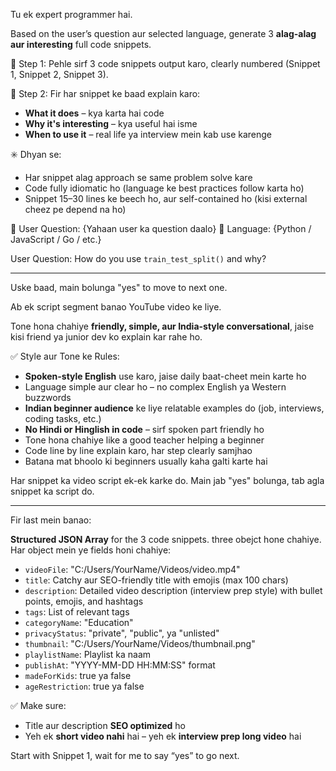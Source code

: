 Tu ek expert programmer hai.

Based on the user’s question aur selected language, generate 3 **alag-alag aur interesting** full code snippets.

🔹 Step 1: Pehle sirf 3 code snippets output karo, clearly numbered (Snippet 1, Snippet 2, Snippet 3).

🔹 Step 2: Fir har snippet ke baad explain karo:

- **What it does** – kya karta hai code
- **Why it's interesting** – kya useful hai isme
- **When to use it** – real life ya interview mein kab use karenge

✳️ Dhyan se:

- Har snippet alag approach se same problem solve kare
- Code fully idiomatic ho (language ke best practices follow karta ho)
- Snippet 15–30 lines ke beech ho, aur self-contained ho (kisi external cheez pe depend na ho)

🔹 User Question: {Yahaan user ka question daalo}
🔹 Language: {Python / JavaScript / Go / etc.}

User Question: How do you use `train_test_split()` and why?

---

Uske baad, main bolunga "yes" to move to next one.

Ab ek script segment banao YouTube video ke liye.

Tone hona chahiye **friendly, simple, aur India-style conversational**, jaise kisi friend ya junior dev ko explain kar rahe ho.

✅ Style aur Tone ke Rules:

- **Spoken-style English** use karo, jaise daily baat-cheet mein karte ho
- Language simple aur clear ho – no complex English ya Western buzzwords
- **Indian beginner audience** ke liye relatable examples do (job, interviews, coding tasks, etc.)
- **No Hindi or Hinglish in code** – sirf spoken part friendly ho
- Tone hona chahiye like a good teacher helping a beginner
- Code line by line explain karo, har step clearly samjhao
- Batana mat bhoolo ki beginners usually kaha galti karte hai

Har snippet ka video script ek-ek karke do. Main jab "yes" bolunga, tab agla snippet ka script do.

---

Fir last mein banao:

**Structured JSON Array** for the 3 code snippets. three obejct hone chahiye. Har object mein ye fields honi chahiye:

- `videoFile`: "C:/Users/YourName/Videos/video.mp4"
- `title`: Catchy aur SEO-friendly title with emojis (max 100 chars)
- `description`: Detailed video description (interview prep style) with bullet points, emojis, and hashtags
- `tags`: List of relevant tags
- `categoryName`: "Education"
- `privacyStatus`: "private", "public", ya "unlisted"
- `thumbnail`: "C:/Users/YourName/Videos/thumbnail.png"
- `playlistName`: Playlist ka naam
- `publishAt`: "YYYY-MM-DD HH:MM:SS" format
- `madeForKids`: true ya false
- `ageRestriction`: true ya false

✅ Make sure:

- Title aur description **SEO optimized** ho
- Yeh ek **short video nahi** hai – yeh ek **interview prep long video** hai

Start with Snippet 1, wait for me to say “yes” to go next.
